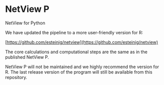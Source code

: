 # NetView P

NetView for Python

We have updated the pipeline to a more user-friendly version for R:

[https://github.com/esteinig/netview](https://github.com/esteinig/netview)

The core calculations and computational steps are the same as in the published NetView P.

NetView P will not be maintained and we highly recommend the version for R. The last release version of the program will still be available from this repository.
